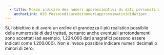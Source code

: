 ```yaml
---
  - title: Posso indicare dei numeri approssimativi di dati personali nella compilazione della sezione 4 – Riservatezza delle informazioni?
    anchorLink: 020_Possoindicaredeinumeriapprossimativididatiper
---
```


Sì, l’obiettivo è di avere un ordine di grandezza il più realistico possibile della numerosità di dati trattati, pertanto anche eventuali arrotondamenti sono accettati (ad esempio, 1.224.000 dati anagrafici possono essere indicati come 1.200.000). Non è invece possibile indicare numeri decimali o minori di zero.